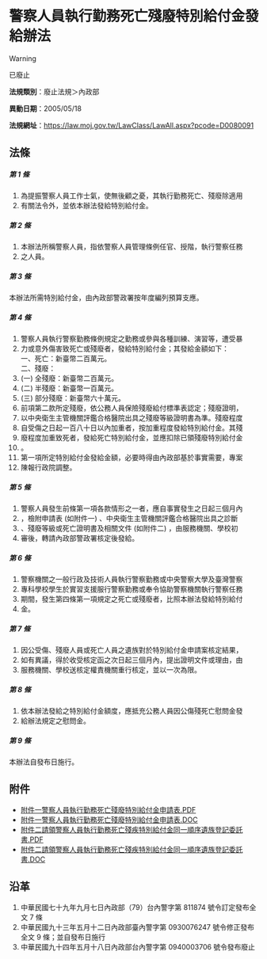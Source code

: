 # 警察人員執行勤務死亡殘廢特別給付金發給辦法


> [!WARNING]
> 已廢止


**法規類別**：廢止法規＞內政部

**異動日期**：2005/05/18  

**法規網址**：https://law.moj.gov.tw/LawClass/LawAll.aspx?pcode=D0080091



## 法條
##### 第 1 條
1. 為提振警察人員工作士氣，使無後顧之憂，其執行勤務死亡、殘廢除適用
1. 有關法令外，並依本辦法發給特別給付金。

##### 第 2 條
1. 本辦法所稱警察人員，指依警察人員管理條例任官、授階，執行警察任務
1. 之人員。

##### 第 3 條
本辦法所需特別給付金，由內政部警政署按年度編列預算支應。

##### 第 4 條
1. 警察人員執行警察勤務條例規定之勤務或參與各種訓練、演習等，遭受暴
1. 力或意外傷害致死亡或殘廢者，發給特別給付金；其發給金額如下：  
一、死亡：新臺幣二百萬元。  
二、殘廢：
1.  (一) 全殘廢：新臺幣二百萬元。
1.  (二) 半殘廢：新臺幣一百萬元。
1.  (三) 部分殘廢：新臺幣六十萬元。
1. 前項第二款所定殘廢，依公務人員保險殘廢給付標準表認定；殘廢證明，
1. 以中央衛生主管機關評鑑合格醫院出具之殘廢等級證明書為準。殘廢程度
1. 自受傷之日起一百八十日以內加重者，按加重程度發給特別給付金。其殘
1. 廢程度加重致死者，發給死亡特別給付金，並應扣除已領殘廢特別給付金
1. 。
1. 第一項所定特別給付金發給金額，必要時得由內政部基於事實需要，專案
1. 陳報行政院調整。

##### 第 5 條
1. 警察人員發生前條第一項各款情形之一者，應自事實發生之日起三個月內
1. ，檢附申請表 (如附件一) 、中央衛生主管機關評鑑合格醫院出具之診斷
1. 、殘廢等級或死亡證明書及相關文件 (如附件二) ，由服務機關、學校初
1. 審後，轉請內政部警政署核定後發給。

##### 第 6 條
1. 警察機關之一般行政及技術人員執行警察勤務或中央警察大學及臺灣警察
1. 專科學校學生於實習支援服行警察勤務或奉令協助警察機關執行警察任務
1. 期間，發生第四條第一項規定之死亡或殘廢者，比照本辦法發給特別給付
1. 金。

##### 第 7 條
1. 因公受傷、殘廢人員或死亡人員之遺族對於特別給付金申請案核定結果，
1. 如有異議，得於收受核定函之次日起三個月內，提出證明文件或理由，由
1. 服務機關、學校送核定權責機關重行核定，並以一次為限。

##### 第 8 條
1. 依本辦法發給之特別給付金額度，應抵充公務人員因公傷殘死亡慰問金發
1. 給辦法規定之慰問金。

##### 第 9 條
本辦法自發布日施行。
## 附件
* [附件一警察人員執行勤務死亡殘廢特別給付金申請表.PDF](https://law.moj.gov.tw/LawClass/LawGetFile.ashx?FileId=0000233233)
* [附件一警察人員執行勤務死亡殘廢特別給付金申請表.DOC](https://law.moj.gov.tw/LawClass/LawGetFile.ashx?FileId=0000014991)
* [附件二請領警察人員執行勤務死亡殘疾特別給付金同一順序遺族登記委託書.PDF](https://law.moj.gov.tw/LawClass/LawGetFile.ashx?FileId=0000233234)
* [附件二請領警察人員執行勤務死亡殘疾特別給付金同一順序遺族登記委託書.DOC](https://law.moj.gov.tw/LawClass/LawGetFile.ashx?FileId=0000014992)
## 沿革
1. 中華民國七十九年九月七日內政部（79）台內警字第 811874 號令訂定發布全文 7  條
1. 中華民國九十三年五月十二日內政部臺內警字第 0930076247 號令修正發布全文 9  條；並自發布日施行
1. 中華民國九十四年五月十八日內政部台內警字第 0940003706 號令發布廢止
